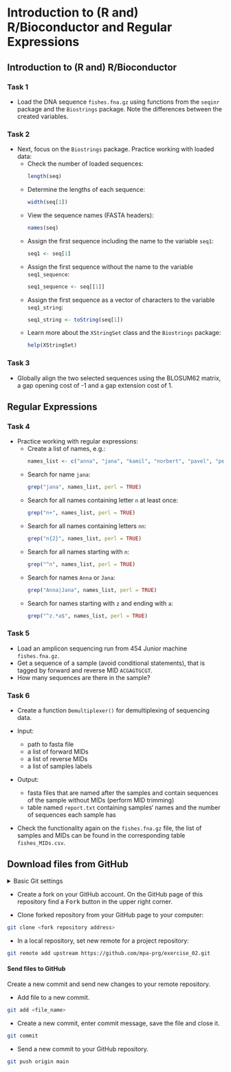 # Introduction to (R and) R/Bioconductor and Regular Expressions

## Introduction to (R and) R/Bioconductor
### Task 1
 * Load the DNA sequence `fishes.fna.gz` using functions from the `seqinr` package and the `Biostrings` package.
Note the differences between the created variables.

### Task 2
 * Next, focus on the `Biostrings` package. Practice working with loaded data:
   * Check the number of loaded sequences:
     ```R
     length(seq)
     ```
   * Determine the lengths of each sequence:
      ```R
      width(seq[1])
      ```
   * View the sequence names (FASTA headers):
      ```R
      names(seq)
      ````
   * Assign the first sequence including the name to the variable `seq1`:
      ```R
      seq1 <- seq[1]
      ```
   * Assign the first sequence without the name to the variable `seq1_sequence`:
      ```R
      seq1_sequence <- seq[[1]]
      ```
   * Assign the first sequence as a vector of characters to the variable `seq1_string`:
      ```R
      seq1_string <- toString(seq[1])
      ```
   * Learn more about the `XStringSet` class and the `Biostrings` package:
      ```R
      help(XStringSet)
      ```

### Task 3
 * Globally align the two selected sequences using the BLOSUM62 matrix, a gap opening cost of -1 and a gap extension cost of 1.

## Regular Expressions
### Task 4
 * Practice working with regular expressions:
   * Create a list of names, e.g.:
      ```R
      names_list <- c("anna", "jana", "kamil", "norbert", "pavel", "petr", "stanislav", "zuzana")
      ```
   * Search for name `jana`:
      ```R
      grep("jana", names_list, perl = TRUE)
      ```
   * Search for all names containing letter `n` at least once:
      ```R
      grep("n+", names_list, perl = TRUE)
      ```
   * Search for all names containing letters `nn`:
      ```R
      grep("n{2}", names_list, perl = TRUE)
      ```
   * Search for all names starting with `n`:
      ```R
      grep("^n", names_list, perl = TRUE)
      ```
   * Search for names `Anna` or `Jana`:
      ```R
      grep("Anna|Jana", names_list, perl = TRUE)
      ```
   * Search for names starting with `z` and ending with `a`:
      ```R
      grep("^z.*a$", names_list, perl = TRUE)
      ```

### Task 5
 * Load an amplicon sequencing run from 454 Junior machine `fishes.fna.gz`.
 * Get a sequence of a sample (avoid conditional statements), that is tagged by forward and reverse MID `ACGAGTGCGT`.
 * How many sequences are there in the sample?

### Task 6
 * Create a function `Demultiplexer()` for demultiplexing of sequencing data.

 * Input:
   * path to fasta file
   * a list of forward MIDs
   * a list of reverse MIDs
   * a list of samples labels

 * Output:
   * fasta files that are named after the samples and contain sequences of the sample without MIDs (perform MID trimming)
   * table named `report.txt` containing samples‘ names and  the number of sequences each sample has

 * Check the functionality again on the `fishes.fna.gz` file, the list of samples and MIDs can be found in the corresponding table `fishes_MIDs.csv`.


## Download files from GitHub
<details>
<summary>Basic Git settings</summary>

> * Configure the Git editor
> ```bash
> git config --global core.editor notepad
> ```
> * Configure your name and email address
> ```bash
> git config --global user.name "Zuzana Nova"
> git config --global user.email z.nova@vut.cz
> ```
> * Check current settings
> ```bash
> git config --global --list
> ```
>
</details>

* Create a fork on your GitHub account.
  On the GitHub page of this repository find a <kbd>Fork</kbd> button in the upper right corner.

* Clone forked repository from your GitHub page to your computer:
```bash
git clone <fork repository address>
```
* In a local repository, set new remote for a project repository:
```bash
git remote add upstream https://github.com/mpa-prg/exercise_02.git
```

#### Send files to GitHub
Create a new commit and send new changes to your remote repository.
* Add file to a new commit.
```bash
git add <file_name>
```
* Create a new commit, enter commit message, save the file and close it.
```bash
git commit
```
* Send a new commit to your GitHub repository.
```bash
git push origin main
```
